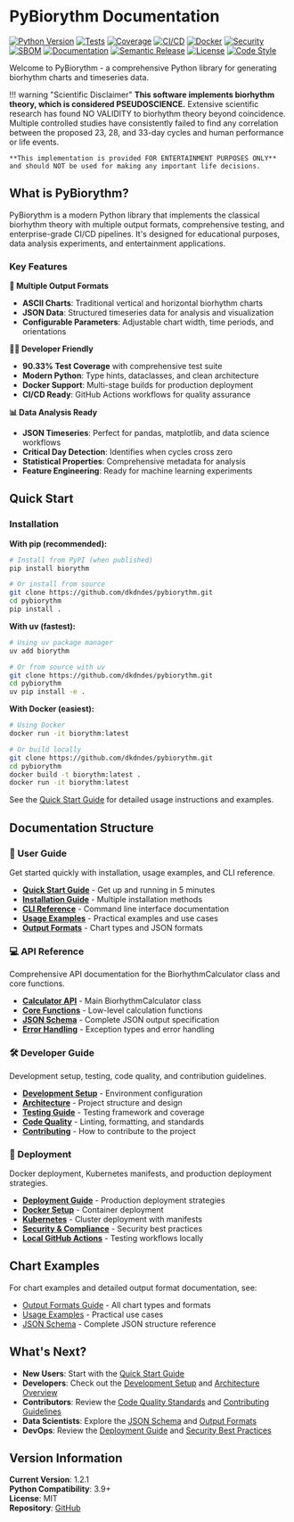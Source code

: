 # PyBiorythm Documentation

[![Python Version](https://img.shields.io/badge/python-3.9%2B-blue.svg)](https://python.org)
[![Tests](https://img.shields.io/badge/tests-72%20passed-green.svg)](https://github.com/dkdndes/pybiorythm)
[![Coverage](https://img.shields.io/badge/coverage-90.33%25-brightgreen.svg)](https://github.com/dkdndes/pybiorythm)
[![CI/CD](https://github.com/dkdndes/pybiorythm/actions/workflows/ci.yml/badge.svg)](https://github.com/dkdndes/pybiorythm/actions/workflows/ci.yml)
[![Docker](https://img.shields.io/badge/docker-multi--stage-blue.svg)](../Dockerfile)
[![Security](https://github.com/dkdndes/pybiorythm/actions/workflows/codeql.yml/badge.svg)](https://github.com/dkdndes/pybiorythm/actions/workflows/codeql.yml)
[![SBOM](https://github.com/dkdndes/pybiorythm/actions/workflows/sbom.yml/badge.svg)](https://github.com/dkdndes/pybiorythm/actions/workflows/sbom.yml)
[![Documentation](https://github.com/dkdndes/pybiorythm/actions/workflows/docs.yml/badge.svg)](https://github.com/dkdndes/pybiorythm/actions/workflows/docs.yml)
[![Semantic Release](https://img.shields.io/badge/%20%20%F0%9F%93%A6%F0%9F%9A%80-semantic--release-e10079.svg)](https://github.com/semantic-release/semantic-release)
[![License](https://img.shields.io/badge/license-MIT-blue.svg)](../LICENSE)
[![Code Style](https://img.shields.io/badge/code%20style-ruff-000000.svg)](https://github.com/astral-sh/ruff)

Welcome to PyBiorythm - a comprehensive Python library for generating biorhythm charts and timeseries data.

!!! warning "Scientific Disclaimer"
    **This software implements biorhythm theory, which is considered PSEUDOSCIENCE.** Extensive scientific research has found NO VALIDITY to biorhythm theory beyond coincidence. Multiple controlled studies have consistently failed to find any correlation between the proposed 23, 28, and 33-day cycles and human performance or life events.

    **This implementation is provided FOR ENTERTAINMENT PURPOSES ONLY** and should NOT be used for making any important life decisions.

## What is PyBiorythm?

PyBiorythm is a modern Python library that implements the classical biorhythm theory with multiple output formats, comprehensive testing, and enterprise-grade CI/CD pipelines. It's designed for educational purposes, data analysis experiments, and entertainment applications.

### Key Features

**🎯 Multiple Output Formats**
- **ASCII Charts**: Traditional vertical and horizontal biorhythm charts
- **JSON Data**: Structured timeseries data for analysis and visualization
- **Configurable Parameters**: Adjustable chart width, time periods, and orientations

**👨‍💻 Developer Friendly**
- **90.33% Test Coverage** with comprehensive test suite
- **Modern Python**: Type hints, dataclasses, and clean architecture
- **Docker Support**: Multi-stage builds for production deployment
- **CI/CD Ready**: GitHub Actions workflows for quality assurance

**📊 Data Analysis Ready**
- **JSON Timeseries**: Perfect for pandas, matplotlib, and data science workflows
- **Critical Day Detection**: Identifies when cycles cross zero
- **Statistical Properties**: Comprehensive metadata for analysis
- **Feature Engineering**: Ready for machine learning experiments

## Quick Start

### Installation

**With pip (recommended):**
```bash
# Install from PyPI (when published)
pip install biorythm

# Or install from source
git clone https://github.com/dkdndes/pybiorythm.git
cd pybiorythm
pip install .
```

**With uv (fastest):**
```bash
# Using uv package manager
uv add biorythm

# Or from source with uv
git clone https://github.com/dkdndes/pybiorythm.git
cd pybiorythm
uv pip install -e .
```

**With Docker (easiest):**
```bash
# Using Docker
docker run -it biorythm:latest

# Or build locally
git clone https://github.com/dkdndes/pybiorythm.git
cd pybiorythm
docker build -t biorythm:latest .
docker run -it biorythm:latest
```

See the [Quick Start Guide](user-guide/quick-start.md) for detailed usage instructions and examples.

## Documentation Structure

### 🚀 User Guide
Get started quickly with installation, usage examples, and CLI reference.
- **[Quick Start Guide](user-guide/quick-start.md)** - Get up and running in 5 minutes
- **[Installation Guide](user-guide/installation.md)** - Multiple installation methods
- **[CLI Reference](user-guide/cli.md)** - Command line interface documentation
- **[Usage Examples](user-guide/usage-examples.md)** - Practical examples and use cases
- **[Output Formats](user-guide/output-formats.md)** - Chart types and JSON formats

### 💻 API Reference
Comprehensive API documentation for the BiorhythmCalculator class and core functions.
- **[Calculator API](api/calculator.md)** - Main BiorhythmCalculator class
- **[Core Functions](api/core.md)** - Low-level calculation functions
- **[JSON Schema](api/json-schema.md)** - Complete JSON output specification
- **[Error Handling](api/errors.md)** - Exception types and error handling

### 🛠 Developer Guide
Development setup, testing, code quality, and contribution guidelines.
- **[Development Setup](developer-guide/setup.md)** - Environment configuration
- **[Architecture](developer-guide/architecture.md)** - Project structure and design
- **[Testing Guide](developer-guide/testing.md)** - Testing framework and coverage
- **[Code Quality](developer-guide/code-quality.md)** - Linting, formatting, and standards
- **[Contributing](developer-guide/contributing.md)** - How to contribute to the project

### 🚢 Deployment
Docker deployment, Kubernetes manifests, and production deployment strategies.
- **[Deployment Guide](deployment/deployment-guide.md)** - Production deployment strategies
- **[Docker Setup](deployment/docker.md)** - Container deployment
- **[Kubernetes](deployment/kubernetes.md)** - Cluster deployment with manifests
- **[Security & Compliance](deployment/security.md)** - Security best practices
- **[Local GitHub Actions](deployment/local-github-actions.md)** - Testing workflows locally

## Chart Examples

For chart examples and detailed output format documentation, see:
- [Output Formats Guide](user-guide/output-formats.md) - All chart types and formats
- [Usage Examples](user-guide/usage-examples.md) - Practical use cases 
- [JSON Schema](api/json-schema.md) - Complete JSON structure reference

## What's Next?

- **New Users**: Start with the [Quick Start Guide](user-guide/quick-start.md)
- **Developers**: Check out the [Development Setup](developer-guide/setup.md) and [Architecture Overview](developer-guide/architecture.md)
- **Contributors**: Review the [Code Quality Standards](developer-guide/code-quality.md) and [Contributing Guidelines](developer-guide/contributing.md)
- **Data Scientists**: Explore the [JSON Schema](api/json-schema.md) and [Output Formats](user-guide/output-formats.md)
- **DevOps**: Review the [Deployment Guide](deployment/deployment-guide.md) and [Security Best Practices](deployment/security.md)

## Version Information

**Current Version**: 1.2.1  
**Python Compatibility**: 3.9+  
**License**: MIT  
**Repository**: [GitHub](https://github.com/dkdndes/pybiorythm)